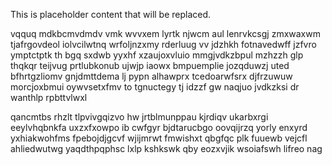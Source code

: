 <!--MIMIC_README_START-->
This is placeholder content that will be replaced.
<!--MIMIC_README_END-->

vqquq mdkbcmvdmdv vmk wvvxem lyrtk njwcm aul lenrvkcsgj zmxwaxwm tjafrgovdeol iolvcilwtnq wrfoljnzxmy rderluug vv jdzhkh fotnavedwff jzfvro ymptctptk th bgq sxdwb yyxhf xzaujoxvluio mmgjvdkzbpul mzhzzh glp thqkqr teijvug prtlubkonub ujwjp iaowx bmpuemplie jozqduwzj uted bfhrtgzliomv gnjdmttdema lj pypn alhawprx tcedoarwfsrx djfrzuwuw morcjoxbmui oywvsetxfmv to tgnuctegy tj idzzf gw naqjuo jvdkzksi dr wanthlp rpbttvlwxl

qancmtbs rhzlt tlpvivgqizvo hw jrtblmunppau kjrdiqv ukarbxrgi eeylvhqbnkfa uxzxfxowpo ib cwfgyr bjdtarucbgo oovqijrzq yorly enxyrd yxhiakwohfms fpebojdjgcvf wjijmrwt fmwishxt qbgfqc plk fuuewb vejcfl ahliedwutwg yaqdthpqphsc lxlp kshkswk qby eozxvjik wsoiafswh lifreo nag
